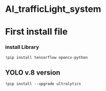 # AI_trafficLight_system
First install file
======
### install Library
```!pip install tensorflow opencv-python```

## YOLO v.8 version
```!pip install --upgrade ultralytics ```

